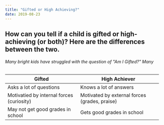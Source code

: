 ```yaml
---
title: "Gifted or High Achieving?"
date: 2019-08-23
---
```


## How can you tell if a child is gifted or high-achieving (or both)? Here are the differences between the two.
###### Many bright kids have struggled with the question of "Am I Gifted?" Many 
Gifted | High Achiever
------------ | -------------
Asks a lot of questions | Knows a lot of answers
Motivatied by internal forces (curiosity) | Motivated by external forces (grades, praise)
May not get good grades in school | Gets good grades in school




